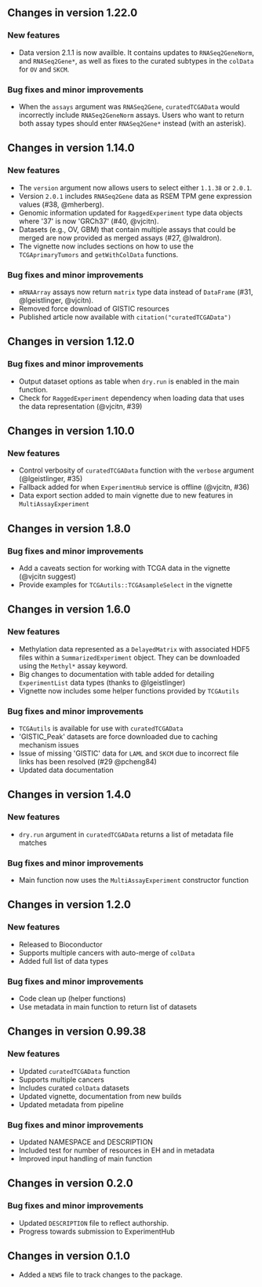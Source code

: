 ## Changes in version 1.22.0 

### New features

* Data version 2.1.1 is now availble. It contains updates to `RNASeq2GeneNorm`, 
and `RNASeq2Gene*`, as well as fixes to the curated subtypes in the `colData`
for `OV` and `SKCM`.

### Bug fixes and minor improvements

* When the `assays` argument was `RNASeq2Gene`, `curatedTCGAData` would
incorrectly include `RNASeq2GeneNorm` assays. Users who want to return both
assay types should enter `RNASeq2Gene*` instead (with an asterisk).

## Changes in version 1.14.0

### New features

* The `version` argument now allows users to select either `1.1.38` or
`2.0.1`.
* Version `2.0.1` includes `RNASeq2Gene` data as RSEM TPM gene
expression values (#38, @mherberg).
* Genomic information updated for `RaggedExperiment` type data objects where
'37' is now 'GRCh37' (#40, @vjcitn).
* Datasets (e.g., OV, GBM) that contain multiple assays that could be merged
are now provided as merged assays (#27, @lwaldron).
* The vignette now includes sections on how to use the `TCGAprimaryTumors` and
`getWithColData` functions.

### Bug fixes and minor improvements

* `mRNAArray` assays now return `matrix` type data instead of `DataFrame`
(#31, @lgeistlinger, @vjcitn).
* Removed force download of GISTIC resources
* Published article now available with `citation("curatedTCGAData")`

## Changes in version 1.12.0

### Bug fixes and minor improvements

* Output dataset options as table when `dry.run` is enabled in the main
function.
* Check for `RaggedExperiment` dependency when loading data that uses the
data representation (@vjcitn, #39)

## Changes in version 1.10.0

### New features

* Control verbosity of `curatedTCGAData` function with the `verbose` argument
(@lgeistlinger, #35)
* Fallback added for when `ExperimentHub` service is offline (@vjcitn, #36)
* Data export section added to main vignette due to new features in
`MultiAssayExperiment`

## Changes in version 1.8.0

### Bug fixes and minor improvements

* Add a caveats section for working with TCGA data in the vignette
(@vjcitn suggest)
* Provide examples for `TCGAutils::TCGAsampleSelect` in the vignette

## Changes in version 1.6.0

### New features

* Methylation data represented as a `DelayedMatrix` with associated HDF5 files
within a `SummarizedExperiment` object. They can be downloaded using the
`Methyl*` assay keyword.
* Big changes to documentation with table added for detailing `ExperimentList`
data types (thanks to @lgeistlinger)
* Vignette now includes some helper functions provided by `TCGAutils`

### Bug fixes and minor improvements

* `TCGAutils` is available for use with `curatedTCGAData`
* 'GISTIC_Peak' datasets are force downloaded due to caching mechanism issues
* Issue of missing 'GISTIC' data for `LAML` and `SKCM` due to incorrect file
links has been resolved (#29 @pcheng84)
* Updated data documentation

## Changes in version 1.4.0

### New features

* `dry.run` argument in `curatedTCGAData` returns a list of metadata file
matches

### Bug fixes and minor improvements

* Main function now uses the `MultiAssayExperiment` constructor function

## Changes in version 1.2.0

### New features

* Released to Bioconductor
* Supports multiple cancers with auto-merge of `colData`
* Added full list of data types

### Bug fixes and minor improvements

* Code clean up (helper functions)
* Use metadata in main function to return list of datasets

## Changes in version 0.99.38

### New features

* Updated `curatedTCGAData` function
* Supports multiple cancers
* Includes curated `colData` datasets
* Updated vignette, documentation from new builds
* Updated metadata from pipeline

### Bug fixes and minor improvements

* Updated NAMESPACE and DESCRIPTION
* Included test for number of resources in EH and in metadata
* Improved input handling of main function

## Changes in version 0.2.0

### Bug fixes and minor improvements

* Updated `DESCRIPTION` file to reflect authorship.
* Progress towards submission to ExperimentHub

## Changes in version 0.1.0

* Added a `NEWS` file to track changes to the package.
